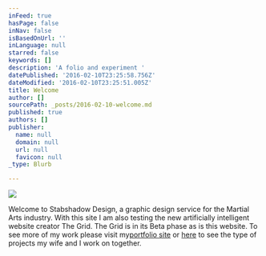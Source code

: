 ```yaml
---
inFeed: true
hasPage: false
inNav: false
isBasedOnUrl: ''
inLanguage: null
starred: false
keywords: []
description: 'A folio and experiment '
datePublished: '2016-02-10T23:25:58.756Z'
dateModified: '2016-02-10T23:25:51.005Z'
title: Welcome
author: []
sourcePath: _posts/2016-02-10-welcome.md
published: true
authors: []
publisher:
  name: null
  domain: null
  url: null
  favicon: null
_type: Blurb

---
```

![](https://s3-us-west-2.amazonaws.com/the-grid-img/p/6bc1cd63712b63ea7188d80430dba7eca939dfd7.png)

Welcome to Stabshadow Design, a graphic design service for the Martial Arts industry. With this site I am also testing the new artificially intelligent website creator The Grid. The Grid is in its Beta phase as is this website. To see more of my work please visit my[portfolio site][0] or [here][1] to see the type of projects my wife and I work on together.

[0]: http://shaneberesford.com/
[1]: http://shineandhumm.com/
